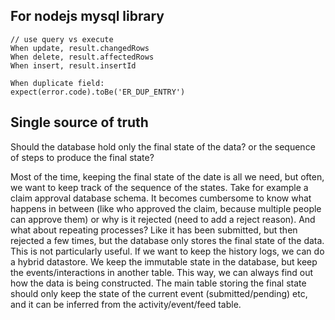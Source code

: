 ## For nodejs mysql library
```
// use query vs execute
When update, result.changedRows
When delete, result.affectedRows
When insert, result.insertId

When duplicate field:
expect(error.code).toBe('ER_DUP_ENTRY')
```


## Single source of truth

Should the database hold only the final state of the data? or the sequence of steps to produce the final state?

Most of the time, keeping the final state of the date is all we need, but often, we want to keep track of the sequence of the states. Take for example a claim approval database schema. It becomes cumbersome to know what happens in between (like who approved the claim, because multiple people can approve them) or why is it rejected (need to add a reject reason). And what about repeating processes? Like it has been submitted, but then rejected a few times, but the database only stores the final state of the data. This is not particularly useful. If we want to keep the history logs, we can do a hybrid datastore. We keep the immutable state in the database, but keep the events/interactions in another table. This way, we can always find out how the data is being constructed. The main table storing the final state should only keep the state of the current event (submitted/pending) etc, and it can be inferred from the activity/event/feed table.
